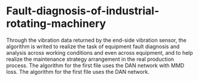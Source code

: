 # Fault-diagnosis-of-industrial-rotating-machinery
Through the vibration data returned by the end-side vibration sensor, the algorithm is writed to realize the task of equipment fault diagnosis and analysis across working conditions and even across equipment, and to help realize the maintenance strategy arrangement in the real production process.
The algorithm for the first file uses the DAN network with MMD loss.
The algorithm for the first file uses the DAN network.
